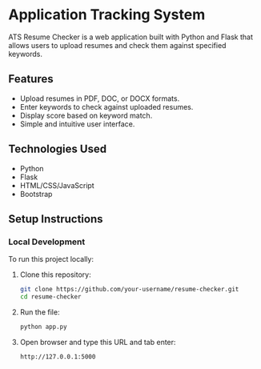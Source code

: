 # Application Tracking System

ATS Resume Checker is a web application built with Python and Flask that allows users to upload resumes and check them against specified keywords.

## Features

- Upload resumes in PDF, DOC, or DOCX formats.
- Enter keywords to check against uploaded resumes.
- Display score based on keyword match.
- Simple and intuitive user interface.

## Technologies Used

- Python
- Flask
- HTML/CSS/JavaScript
- Bootstrap

## Setup Instructions

### Local Development

To run this project locally:

1. Clone this repository:
   ```bash
   git clone https://github.com/your-username/resume-checker.git
   cd resume-checker

2. Run the file:
   ```bash
   python app.py

3. Open browser and type this URL and tab enter:
   ```bash
   http://127.0.0.1:5000
